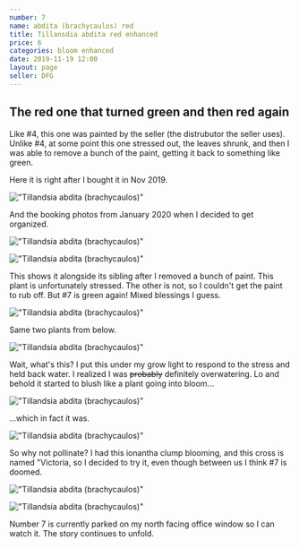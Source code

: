 ```yaml
---
number: 7
name: abdita (brachycaulos) red
title: Tillansdia abdita red enhanced
price: 6
categories: bloom enhanced
date: 2019-11-19 12:00
layout: page
seller: DFG
---
```

## The red one that turned green and then red again

Like #4, this one was painted by the seller (the distrubutor the seller uses). Unlike #4, at some point this one stressed out, the leaves shrunk, and then I was able to remove a bunch of the paint, getting it back to something like green.

Here it is right after I bought it in Nov 2019.

!["Tillandsia abdita (brachycaulos)"](/i/IMG_5465.jpeg "Tillandsia abdita (brachycaulos)")

And the booking photos from January 2020 when I decided to get organized.

!["Tillandsia abdita (brachycaulos)"](/i/IMG_5878.jpeg "Tillandsia abdita (brachycaulos)")

!["Tillandsia abdita (brachycaulos)"](/i/IMG_5879.jpeg "Tillandsia abdita (brachycaulos)")

This shows it alongside its sibling after I removed a bunch of paint. This plant is unfortunately stressed. The other is not, so I couldn't get the paint to rub off. But #7 is green again! Mixed blessings I guess.

!["Tillandsia abdita (brachycaulos)"](/i/IMG_6160.jpeg "Tillandsia abdita (brachycaulos)")

Same two plants from below.

!["Tillandsia abdita (brachycaulos)"](/i/IMG_6161.jpeg "Tillandsia abdita (brachycaulos)")

Wait, what's this? I put this under my grow light to respond to the stress and held back water. I realized I was ~~probably~~ definitely overwatering. Lo and behold it started to blush like a plant going into bloom...

!["Tillandsia abdita (brachycaulos)"](/i/IMG_6252.jpeg "Tillandsia abdita (brachycaulos)")

...which in fact it was.

!["Tillandsia abdita (brachycaulos)"](/i/IMG_6260.jpeg "Tillandsia abdita (brachycaulos)")

So why not pollinate? I had this ionantha clump blooming, and this cross is named "Victoria, so I decided to try it, even though between us I think #7 is doomed.

!["Tillandsia abdita (brachycaulos)"](/i/IMG_7247.jpeg "Tillandsia abdita (brachycaulos)")

!["Tillandsia abdita (brachycaulos)"](/i/IMG_7248.jpeg "Tillandsia abdita (brachycaulos)")

Number 7 is currently parked on my north facing office window so I can watch it. The story continues to unfold.
